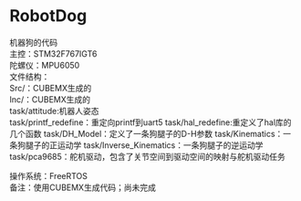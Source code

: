 # RobotDog
机器狗的代码  
主控：STM32F767IGT6  
陀螺仪：MPU6050  
文件结构：  
    Src/：CUBEMX生成的  
    Inc/：CUBEMX生成的  
    task/attitude:机器人姿态  
    task/printf_redefine：重定向printf到uart5
    task/hal_redefine:重定义了hal库的几个函数
    task/DH_Model：定义了一条狗腿子的D-H参数
    task/Kinematics：一条狗腿子的正运动学
    task/Inverse_Kinematics：一条狗腿子的逆运动学
    task/pca9685：舵机驱动，包含了关节空间到驱动空间的映射与舵机驱动任务

操作系统：FreeRTOS  
备注：使用CUBEMX生成代码；尚未完成  
